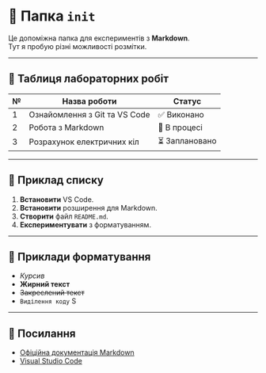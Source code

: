# 📂 Папка `init`

Це допоміжна папка для експериментів з **Markdown**.  
Тут я пробую різні можливості розмітки.

---

## 📑 Таблиця лабораторних робіт

| № | Назва роботи | Статус |
|---|--------------|--------|
| 1 | Ознайомлення з Git та VS Code | ✅ Виконано |
| 2 | Робота з Markdown | 🔄 В процесі |
| 3 | Розрахунок електричних кіл | ⏳ Заплановано |

---

## 🔢 Приклад списку
1. **Встановити** VS Code.  
2. **Встановити** розширення для Markdown.  
3. **Створити** файл `README.md`.  
4. **Експериментувати** з форматуванням.

---

## 📝 Приклади форматування
- *Курсив*  
- **Жирний текст**  
- ~~Закреслений текст~~
- `Виділення коду`
S
---

## 🔗 Посилання
- [Офіційна документація Markdown](https://www.markdownguide.org/)  
- [Visual Studio Code](https://code.visualstudio.com/)
